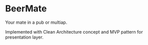 # BeerMate
Your mate in a pub or multiap.

Implemented with Clean Architecture concept and MVP pattern for presentation layer. 